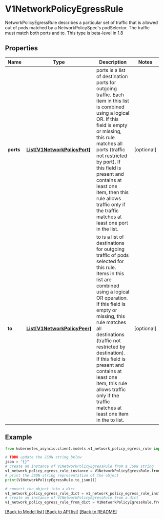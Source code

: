 # V1NetworkPolicyEgressRule

NetworkPolicyEgressRule describes a particular set of traffic that is allowed out of pods matched by a NetworkPolicySpec's podSelector. The traffic must match both ports and to. This type is beta-level in 1.8

## Properties

Name | Type | Description | Notes
------------ | ------------- | ------------- | -------------
**ports** | [**List[V1NetworkPolicyPort]**](V1NetworkPolicyPort.md) | ports is a list of destination ports for outgoing traffic. Each item in this list is combined using a logical OR. If this field is empty or missing, this rule matches all ports (traffic not restricted by port). If this field is present and contains at least one item, then this rule allows traffic only if the traffic matches at least one port in the list. | [optional] 
**to** | [**List[V1NetworkPolicyPeer]**](V1NetworkPolicyPeer.md) | to is a list of destinations for outgoing traffic of pods selected for this rule. Items in this list are combined using a logical OR operation. If this field is empty or missing, this rule matches all destinations (traffic not restricted by destination). If this field is present and contains at least one item, this rule allows traffic only if the traffic matches at least one item in the to list. | [optional] 

## Example

```python
from kubernetes_asyncio.client.models.v1_network_policy_egress_rule import V1NetworkPolicyEgressRule

# TODO update the JSON string below
json = "{}"
# create an instance of V1NetworkPolicyEgressRule from a JSON string
v1_network_policy_egress_rule_instance = V1NetworkPolicyEgressRule.from_json(json)
# print the JSON string representation of the object
print(V1NetworkPolicyEgressRule.to_json())

# convert the object into a dict
v1_network_policy_egress_rule_dict = v1_network_policy_egress_rule_instance.to_dict()
# create an instance of V1NetworkPolicyEgressRule from a dict
v1_network_policy_egress_rule_from_dict = V1NetworkPolicyEgressRule.from_dict(v1_network_policy_egress_rule_dict)
```
[[Back to Model list]](../README.md#documentation-for-models) [[Back to API list]](../README.md#documentation-for-api-endpoints) [[Back to README]](../README.md)


